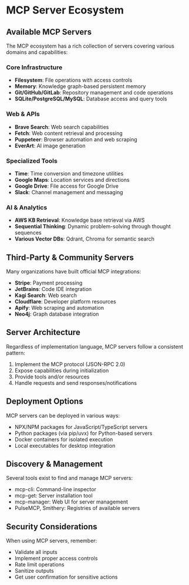 # MCP Server Ecosystem

## Available MCP Servers

The MCP ecosystem has a rich collection of servers covering various domains and capabilities:

### Core Infrastructure
- **Filesystem**: File operations with access controls
- **Memory**: Knowledge graph-based persistent memory
- **Git/GitHub/GitLab**: Repository management and code operations
- **SQLite/PostgreSQL/MySQL**: Database access and query tools

### Web & APIs
- **Brave Search**: Web search capabilities
- **Fetch**: Web content retrieval and processing
- **Puppeteer**: Browser automation and web scraping
- **EverArt**: AI image generation

### Specialized Tools
- **Time**: Time conversion and timezone utilities
- **Google Maps**: Location services and directions
- **Google Drive**: File access for Google Drive
- **Slack**: Channel management and messaging

### AI & Analytics
- **AWS KB Retrieval**: Knowledge base retrieval via AWS
- **Sequential Thinking**: Dynamic problem-solving through thought sequences
- **Various Vector DBs**: Qdrant, Chroma for semantic search

## Third-Party & Community Servers

Many organizations have built official MCP integrations:
- **Stripe**: Payment processing
- **JetBrains**: Code IDE integration
- **Kagi Search**: Web search
- **Cloudflare**: Developer platform resources
- **Apify**: Web scraping and automation
- **Neo4j**: Graph database integration

## Server Architecture

Regardless of implementation language, MCP servers follow a consistent pattern:
1. Implement the MCP protocol (JSON-RPC 2.0)
2. Expose capabilities during initialization
3. Provide tools and/or resources
4. Handle requests and send responses/notifications

## Deployment Options

MCP servers can be deployed in various ways:
- NPX/NPM packages for JavaScript/TypeScript servers
- Python packages (via pip/uvx) for Python-based servers
- Docker containers for isolated execution
- Local executables for desktop integration

## Discovery & Management

Several tools exist to find and manage MCP servers:
- mcp-cli: Command-line inspector
- mcp-get: Server installation tool
- mcp-manager: Web UI for server management
- PulseMCP, Smithery: Registries of available servers

## Security Considerations

When using MCP servers, remember:
- Validate all inputs
- Implement proper access controls
- Rate limit operations
- Sanitize outputs
- Get user confirmation for sensitive actions